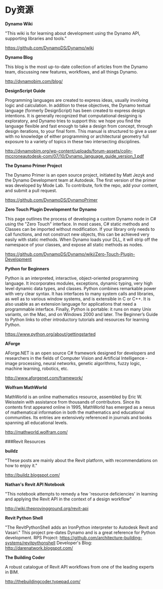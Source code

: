 # Dy资源

**Dynamo Wiki**

"This wiki is for learning about development using the Dynamo API, supporting libraries and tools."

https://github.com/DynamoDS/Dynamo/wiki

**Dynamo Blog**

This blog is the most up-to-date collection of articles from the Dynamo team, discussing new features, workflows, and all things Dynamo.

http://dynamobim.com/blog/

**DesignScript Guide**

Programming languages are created to express ideas, usually involving logic and calculation. In addition to these objectives, the Dynamo textual language (formerly DesignScript) has been created to express design intentions. It is generally recognized that computational designing is exploratory, and Dynamo tries to support this: we hope you find the language flexible and fast enough to take a design from concept, through design iterations, to your final form. This manual is structured to give a user with no knowledge of either programming or architectural geometry full exposure to a variety of topics in these two intersecting disciplines.

http://dynamobim.org/wp-content/uploads/forum-assets/colin-mccroneautodesk-com/07/10/Dynamo_language_guide_version_1.pdf

**The Dynamo Primer Project**

The Dynamo Primer is an open source project, initiated by Matt Jezyk and the Dynamo Development team at Autodesk. The first version of the primer was developed by Mode Lab. To contribute, fork the repo, add your content, and submit a pull request.

https://github.com/DynamoDS/DynamoPrimer

**Zero Touch Plugin Development for Dynamo**

This page outlines the process of developing a custom Dynamo node in C# using the "Zero Touch" interface. In most cases, C# static methods and Classes can be imported without modification. If your library only needs to call functions, and not construct new objects, this can be achieved very easily with static methods. When Dynamo loads your DLL, it will strip off the namespace of your classes, and expose all static methods as nodes.

https://github.com/DynamoDS/Dynamo/wiki/Zero-Touch-Plugin-Development

**Python for Beginners**

Python is an interpreted, interactive, object-oriented programming language. It incorporates modules, exceptions, dynamic typing, very high level dynamic data types, and classes. Python combines remarkable power with very clear syntax. It has interfaces to many system calls and libraries, as well as to various window systems, and is extensible in C or C++. It is also usable as an extension language for applications that need a programmable interface. Finally, Python is portable: it runs on many Unix variants, on the Mac, and on Windows 2000 and later. The Beginner’s Guide to Python links to other introductory tutorials and resources for learning Python.

https://www.python.org/about/gettingstarted

**AForge**

AForge.NET is an open source C# framework designed for developers and researchers in the fields of Computer Vision and Artificial Intelligence - image processing, neural networks, genetic algorithms, fuzzy logic, machine learning, robotics, etc.

http://www.aforgenet.com/framework/

**Wolfram MathWorld**

MathWorld is an online mathematics resource, assembled by Eric W. Weisstein with assistance from thousands of contributors. Since its contents first appeared online in 1995, MathWorld has emerged as a nexus of mathematical information in both the mathematics and educational communities. Its entries are extensively referenced in journals and books spanning all educational levels.

http://mathworld.wolfram.com/

###Revit Resources

**buildz**

"These posts are mainly about the Revit platform, with recommendations on how to enjoy it."

http://buildz.blogspot.com/

**Nathan's Revit API Notebook**

"This notebook attempts to remedy a few 'resource deficiencies' in learning and applying the Revit API in the context of a design workflow"

http://wiki.theprovingground.org/revit-api

**Revit Python Shell**

"The RevitPythonShell adds an IronPython interpreter to Autodesk Revit and Vasari." This project pre-dates Dynamo and is a great reference for Python development.
RPS Project: https://github.com/architecture-building-systems/revitpythonshell
Developer's Blog: http://darenatwork.blogspot.com/

**The Building Coder**

A robust catalogue of Revit API workflows from one of the leading experts in BIM.

http://thebuildingcoder.typepad.com/